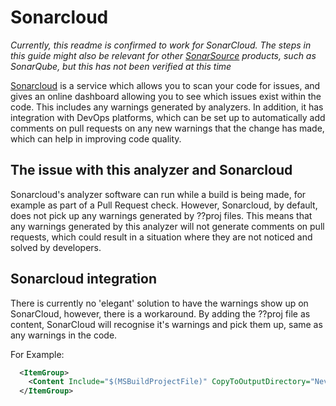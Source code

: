 # Sonarcloud

*Currently, this readme is confirmed to work for SonarCloud. The steps in this guide
might also be relevant for other [SonarSource](https://www.sonarsource.com) products,
such as SonarQube, but this has not been verified at this time*

[Sonarcloud](https://www.sonarsource.com/products/sonarcloud/) is a service which allows
you to scan your code for issues, and gives an online dashboard allowing you to see which
issues exist within the code. This includes any warnings generated by analyzers. In addition,
it has integration with DevOps platforms, which can be set up to automatically add comments
on pull requests on any new warnings that the change has made, which can help in improving
code quality.

## The issue with this analyzer and Sonarcloud

Sonarcloud's analyzer software can run while a build is being made, for example as part
of a Pull Request check. However, Sonarcloud, by default, does not pick up any warnings
generated by ??proj files. This means that any warnings generated by this analyzer will
not generate comments on pull requests, which could result in a situation where they are
not noticed and solved by developers.

## Sonarcloud integration
There is currently no 'elegant' solution to have the warnings show up on SonarCloud,
however, there is a workaround. By adding the ??proj file as content, SonarCloud will
recognise it's warnings and pick them up, same as any warnings in the code.

For Example:
``` XML
  <ItemGroup>
    <Content Include="$(MSBuildProjectFile)" CopyToOutputDirectory="Never"/>
  </ItemGroup>
```